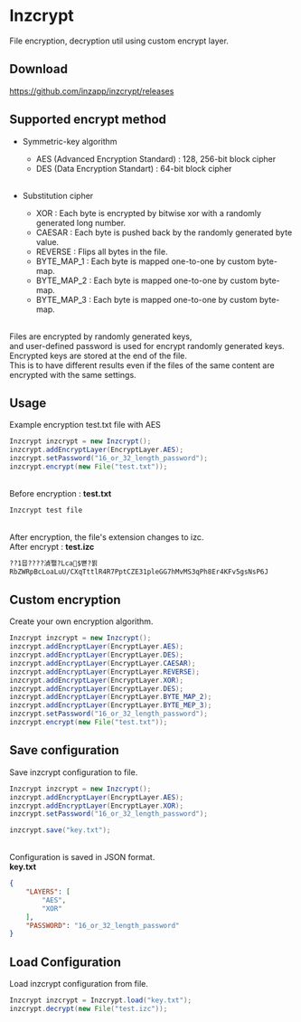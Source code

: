 # Inzcrypt
File encryption, decryption util using custom encrypt layer.

## Download
https://github.com/inzapp/inzcrypt/releases

## Supported encrypt method
- Symmetric-key algorithm
  - AES (Advanced Encryption Standard) : 128, 256-bit block cipher
  - DES (Data Encryption Standart) : 64-bit block cipher<br><br>
  
- Substitution cipher
  - XOR : Each byte is encrypted by bitwise xor with a randomly generated long number.
  - CAESAR : Each byte is pushed back by the randomly generated byte value.
  - REVERSE : Flips all bytes in the file.
  - BYTE_MAP_1 : Each byte is mapped one-to-one by custom byte-map.
  - BYTE_MAP_2 : Each byte is mapped one-to-one by custom byte-map.
  - BYTE_MAP_3 : Each byte is mapped one-to-one by custom byte-map.<br><br>

Files are encrypted by randomly generated keys,<br>
and user-defined password is used for encrypt randomly generated keys.<br>
Encrypted keys are stored at the end of the file.<br>
This is to have different results even if the files of the same content are encrypted with the same settings.<br>

## Usage
Example encryption test.txt file with AES
```java
Inzcrypt inzcrypt = new Inzcrypt();
inzcrypt.addEncryptLayer(EncryptLayer.AES);
inzcrypt.setPassword("16_or_32_length_password");
inzcrypt.encrypt(new File("test.txt"));
```

<br>Before encryption : **test.txt**
```txt
Inzcrypt test file
```

<br>After encryption, the file's extension changes to izc.<br>
After encrypt : **test.izc**
```txt
??1믑????湞쫼?Lca$뼏?뵑
RbZWRpBcLoaLuU/CXqTttlR4R7PptCZE31pleGG7hMvMS3qPh8Er4KFv5gsNsP6J
```

## Custom encryption
Create your own encryption algorithm.
```java
Inzcrypt inzcrypt = new Inzcrypt();
inzcrypt.addEncryptLayer(EncryptLayer.AES);
inzcrypt.addEncryptLayer(EncryptLayer.DES);
inzcrypt.addEncryptLayer(EncryptLayer.CAESAR);
inzcrypt.addEncryptLayer(EncryptLayer.REVERSE);
inzcrypt.addEncryptLayer(EncryptLayer.XOR);
inzcrypt.addEncryptLayer(EncryptLayer.DES);
inzcrypt.addEncryptLayer(EncryptLayer.BYTE_MAP_2);
inzcrypt.addEncryptLayer(EncryptLayer.BYTE_MEP_3);
inzcrypt.setPassword("16_or_32_length_password");
inzcrypt.encrypt(new File("test.txt"));
```

## Save configuration
Save inzcrypt configuration to file.
```java
Inzcrypt inzcrypt = new Inzcrypt();
inzcrypt.addEncryptLayer(EncryptLayer.AES);
inzcrypt.addEncryptLayer(EncryptLayer.XOR);
inzcrypt.setPassword("16_or_32_length_password");

inzcrypt.save("key.txt");
```
<br>Configuration is saved in JSON format.<br>
**key.txt**
```json
{
    "LAYERS": [ 
        "AES",
        "XOR"
    ],
    "PASSWORD": "16_or_32_length_password"
}
```

## Load Configuration
Load inzcrypt configuration from file.
```java
Inzcrypt inzcrypt = Inzcrypt.load("key.txt");
inzcrypt.decrypt(new File("test.izc"));
```
